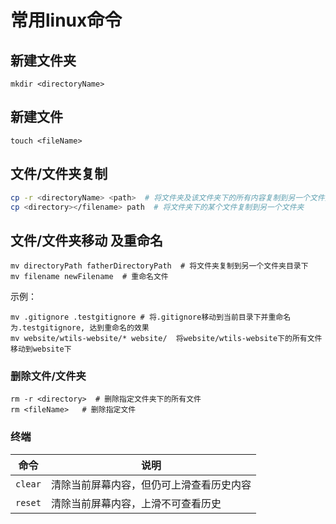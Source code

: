 # 常用linux命令

## 新建文件夹

```shell
mkdir <directoryName>
```

## 新建文件

```shell
touch <fileName>
```

## 文件/文件夹复制

```bash
cp -r <directoryName> <path>  # 将文件夹及该文件夹下的所有内容复制到另一个文件夹下
cp <directory></filename> path  # 将文件夹下的某个文件复制到另一个文件夹
```

## 文件/文件夹移动 及重命名

```shell
mv directoryPath fatherDirectoryPath  # 将文件夹复制到另一个文件夹目录下
mv filename newFilename  # 重命名文件
```

示例：

```shell
mv .gitignore .testgitignore # 将.gitignore移动到当前目录下并重命名为.testgitignore, 达到重命名的效果
mv website/wtils-website/* website/  将website/wtils-website下的所有文件移动到website下
```

### 删除文件/文件夹

```shell
rm -r <directory>  # 删除指定文件夹下的所有文件
rm <fileName>   # 删除指定文件
```

### 终端

| 命令    | 说明                                     |
|---------|------------------------------------------|
| `clear` | 清除当前屏幕内容，但仍可上滑查看历史内容 |
| `reset` | 清除当前屏幕内容，上滑不可查看历史       |
